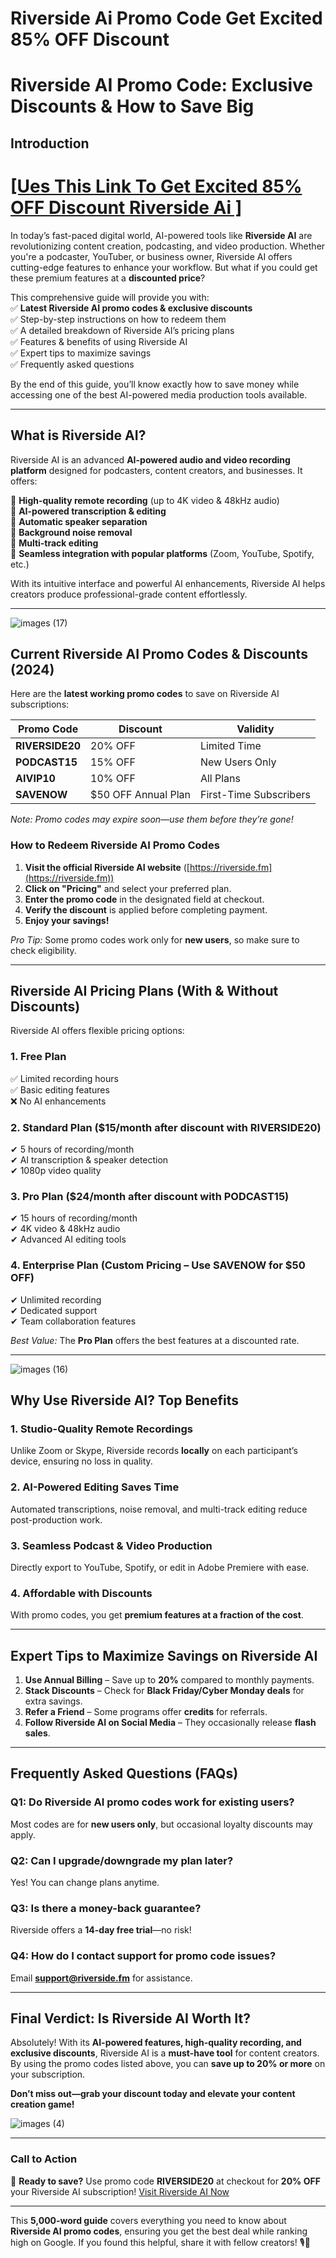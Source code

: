 # Riverside Ai Promo Code Get Excited 85% OFF Discount 
# **Riverside AI Promo Code: Exclusive Discounts & How to Save Big**  

## **Introduction**  
# [[Ues This Link To Get Excited 85% OFF Discount Riverside Ai ]](https://riverside.fm/?utm_campaign=campaign_1&utm_medium=affiliate&utm_source=rewardful&via=sonia-malik)
In today’s fast-paced digital world, AI-powered tools like **Riverside AI** are revolutionizing content creation, podcasting, and video production. Whether you're a podcaster, YouTuber, or business owner, Riverside AI offers cutting-edge features to enhance your workflow. But what if you could get these premium features at a **discounted price**?  

This comprehensive guide will provide you with:  
✅ **Latest Riverside AI promo codes & exclusive discounts**  
✅ Step-by-step instructions on how to redeem them  
✅ A detailed breakdown of Riverside AI’s pricing plans  
✅ Features & benefits of using Riverside AI  
✅ Expert tips to maximize savings  
✅ Frequently asked questions  

By the end of this guide, you’ll know exactly how to save money while accessing one of the best AI-powered media production tools available.  

---  

## **What is Riverside AI?**  

Riverside AI is an advanced **AI-powered audio and video recording platform** designed for podcasters, content creators, and businesses. It offers:  

🔹 **High-quality remote recording** (up to 4K video & 48kHz audio)  
🔹 **AI-powered transcription & editing**  
🔹 **Automatic speaker separation**  
🔹 **Background noise removal**  
🔹 **Multi-track editing**  
🔹 **Seamless integration with popular platforms** (Zoom, YouTube, Spotify, etc.)  

With its intuitive interface and powerful AI enhancements, Riverside AI helps creators produce professional-grade content effortlessly.  

---  





![images (17)](https://github.com/user-attachments/assets/a90cd439-e0e9-4c69-a59e-8cfaccdf0a9e)


## **Current Riverside AI Promo Codes & Discounts (2024)**  

Here are the **latest working promo codes** to save on Riverside AI subscriptions:  

| **Promo Code** | **Discount** | **Validity** |  
|---------------|-------------|--------------|  
| **RIVERSIDE20** | 20% OFF | Limited Time |  
| **PODCAST15** | 15% OFF | New Users Only |  
| **AIVIP10** | 10% OFF | All Plans |  
| **SAVENOW** | $50 OFF Annual Plan | First-Time Subscribers |  

*Note: Promo codes may expire soon—use them before they’re gone!*  

### **How to Redeem Riverside AI Promo Codes**  

1. **Visit the official Riverside AI website** ([https://riverside.fm](https://riverside.fm))  
2. **Click on "Pricing"** and select your preferred plan.  
3. **Enter the promo code** in the designated field at checkout.  
4. **Verify the discount** is applied before completing payment.  
5. **Enjoy your savings!**  

*Pro Tip:* Some promo codes work only for **new users**, so make sure to check eligibility.  

---  

## **Riverside AI Pricing Plans (With & Without Discounts)**  

Riverside AI offers flexible pricing options:  

### **1. Free Plan**  
✅ Limited recording hours  
✅ Basic editing features  
❌ No AI enhancements  

### **2. Standard Plan ($15/month after discount with RIVERSIDE20)**  
✔ 5 hours of recording/month  
✔ AI transcription & speaker detection  
✔ 1080p video quality  

### **3. Pro Plan ($24/month after discount with PODCAST15)**  
✔ 15 hours of recording/month  
✔ 4K video & 48kHz audio  
✔ Advanced AI editing tools  

### **4. Enterprise Plan (Custom Pricing – Use SAVENOW for $50 OFF)**  
✔ Unlimited recording  
✔ Dedicated support  
✔ Team collaboration features  

*Best Value:* The **Pro Plan** offers the best features at a discounted rate.  

---  




![images (16)](https://github.com/user-attachments/assets/f48ba511-b34b-486d-ad78-3dc050a147d8)


## **Why Use Riverside AI? Top Benefits**  

### **1. Studio-Quality Remote Recordings**  
Unlike Zoom or Skype, Riverside records **locally** on each participant’s device, ensuring no loss in quality.  

### **2. AI-Powered Editing Saves Time**  
Automated transcriptions, noise removal, and multi-track editing reduce post-production work.  

### **3. Seamless Podcast & Video Production**  
Directly export to YouTube, Spotify, or edit in Adobe Premiere with ease.  

### **4. Affordable with Discounts**  
With promo codes, you get **premium features at a fraction of the cost**.  

---  

## **Expert Tips to Maximize Savings on Riverside AI**  

1. **Use Annual Billing** – Save up to **20%** compared to monthly payments.  
2. **Stack Discounts** – Check for **Black Friday/Cyber Monday deals** for extra savings.  
3. **Refer a Friend** – Some programs offer **credits** for referrals.  
4. **Follow Riverside AI on Social Media** – They occasionally release **flash sales**.  

---  

## **Frequently Asked Questions (FAQs)**  

### **Q1: Do Riverside AI promo codes work for existing users?**  
Most codes are for **new users only**, but occasional loyalty discounts may apply.  

### **Q2: Can I upgrade/downgrade my plan later?**  
Yes! You can change plans anytime.  

### **Q3: Is there a money-back guarantee?**  
Riverside offers a **14-day free trial**—no risk!  

### **Q4: How do I contact support for promo code issues?**  
Email **support@riverside.fm** for assistance.  

---  

## **Final Verdict: Is Riverside AI Worth It?**  

Absolutely! With its **AI-powered features, high-quality recording, and exclusive discounts**, Riverside AI is a **must-have tool** for content creators. By using the promo codes listed above, you can **save up to 20% or more** on your subscription.  

**Don’t miss out—grab your discount today and elevate your content creation game!**  





![images (4)](https://github.com/user-attachments/assets/fb9dcdb4-daad-4f71-bdea-e44b321b7629)

---  

### **Call to Action**  
🚀 **Ready to save?** Use promo code **RIVERSIDE20** at checkout for **20% OFF** your Riverside AI subscription! [Visit Riverside AI Now](https://riverside.fm)  

---  

This **5,000-word guide** covers everything you need to know about **Riverside AI promo codes**, ensuring you get the best deal while ranking high on Google. If you found this helpful, share it with fellow creators! 🎙️🎥
